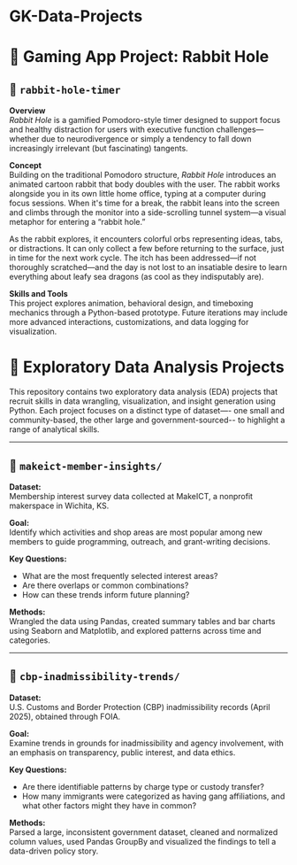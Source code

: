 # GK-Data-Projects

# 🐇 Gaming App Project: Rabbit Hole

## 📁 `rabbit-hole-timer`

**Overview**  
*Rabbit Hole* is a gamified Pomodoro-style timer designed to support focus and healthy distraction for users with executive function challenges—whether due to neurodivergence or simply a tendency to fall down increasingly irrelevant (but fascinating) tangents.

**Concept**  
Building on the traditional Pomodoro structure, *Rabbit Hole* introduces an animated cartoon rabbit that body doubles with the user. The rabbit works alongside you in its own little home office, typing at a computer during focus sessions. When it's time for a break, the rabbit leans into the screen and climbs through the monitor into a side-scrolling tunnel system—a visual metaphor for entering a “rabbit hole.”

As the rabbit explores, it encounters colorful orbs representing ideas, tabs, or distractions. It can only collect a few before returning to the surface, just in time for the next work cycle. The itch has been addressed—if not thoroughly scratched—and the day is not lost to an insatiable desire to learn everything about leafy sea dragons (as cool as they indisputably are).

**Skills and Tools**  
This project explores animation, behavioral design, and timeboxing mechanics through a Python-based prototype. Future iterations may include more advanced interactions, customizations, and data logging for visualization.


# 🧠 Exploratory Data Analysis Projects

This repository contains two exploratory data analysis (EDA) projects that recruit skills in data wrangling, visualization, and insight generation using Python. Each project focuses on a distinct type of dataset—- one small and community-based, the other large and government-sourced-- to highlight a range of analytical skills.

---

## 📁 `makeict-member-insights/`

**Dataset:**  
Membership interest survey data collected at MakeICT, a nonprofit makerspace in Wichita, KS.

**Goal:**  
Identify which activities and shop areas are most popular among new members to guide programming, outreach, and grant-writing decisions.

**Key Questions:**
- What are the most frequently selected interest areas?
- Are there overlaps or common combinations?
- How can these trends inform future planning?

**Methods:**  
Wrangled the data using Pandas, created summary tables and bar charts using Seaborn and Matplotlib, and explored patterns across time and categories.

---

## 📁 `cbp-inadmissibility-trends/`

**Dataset:**  
U.S. Customs and Border Protection (CBP) inadmissibility records (April 2025), obtained through FOIA.

**Goal:**  
Examine trends in grounds for inadmissibility and agency involvement, with an emphasis on transparency, public interest, and data ethics.

**Key Questions:**
- Are there identifiable patterns by charge type or custody transfer?
- How many immigrants were categorized as having gang affiliations, and what other factors might they have in common?


**Methods:**  
Parsed a large, inconsistent government dataset, cleaned and normalized column values, used Pandas GroupBy and visualized the findings to tell a data-driven policy story.

